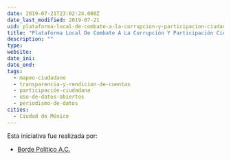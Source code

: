 ```yaml
---
date: 2019-07-21T23:02:24.000Z
date_last_modified: 2019-07-21
uid: plataforma-local-de-combate-a-la-corrupcion-y-participacion-ciudadana
title: "Plataforma Local De Combate A La Corrupción Y Participación Ciudadana"
description: ""
type: 
website: 
date_ini: 
date_end: 
tags:
  - mapeo-ciudadano
  - transparencia-y-rendicion-de-cuentas
  - participación-ciudadana
  - uso-de-datos-abiertos
  - periodismo-de-datos
cities: 
  - Ciudad de México
---
```


Esta iniciativa fue realizada por:

- [Borde Político A.C.](/organizaciones/borde-politico-a-c)
